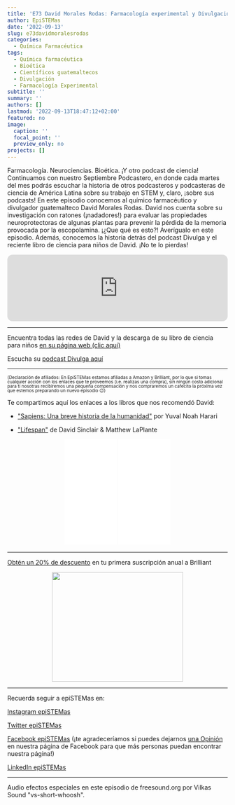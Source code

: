 ```yaml
---
title: 'E73 David Morales Rodas: Farmacología experimental y Divulgación'
author: EpiSTEMas
date: '2022-09-13'
slug: e73davidmoralesrodas
categories:
  - Química Farmacéutica
tags:
  - Química farmacéutica
  - Bioética
  - Científicos guatemaltecos
  - Divulgación
  - Farmacología Experimental
subtitle: ''
summary: ''
authors: []
lastmod: '2022-09-13T18:47:12+02:00'
featured: no
image:
  caption: ''
  focal_point: ''
  preview_only: no
projects: []
---
```



Farmacología. Neurociencias. Bioética. ¡Y otro podcast de ciencia! Continuamos con nuestro Septiembre Podcastero, en donde cada martes del mes podrás escuchar la historia de otros podcasteros y podcasteras de ciencia de América Latina sobre su trabajo en STEM y, claro, ¡sobre sus podcasts! En este episodio conocemos al químico farmacéutico y divulgador guatemalteco David Morales Rodas. David nos cuenta sobre su investigación con ratones (¡nadadores!) para evaluar las propiedades neuroprotectoras de algunas plantas para prevenir la pérdida de la memoria provocada por la escopolamina. ¡¿Que qué es esto?! Averígualo en este episodio. Además, conocemos la historia detrás del podcast Divulga y el reciente libro de ciencia para niños de David. ¡No te lo pierdas!


<iframe style="border-radius:12px" src="https://open.spotify.com/embed/episode/5BLZWTHUGwpX8goaxw4fdJ?utm_source=generator&theme=0" width="100%" height="152" frameBorder="0" allowfullscreen="" allow="autoplay; clipboard-write; encrypted-media; fullscreen; picture-in-picture" loading="lazy"></iframe>



- - - - -

Encuentra todas las redes de David y la descarga de su libro de ciencia para niños [en su página web (clic aquí)](https://www.cienciaenguate.com/)    



Escucha su [podcast Divulga aquí](https://open.spotify.com/show/7BkVjSNo5XhKiYnYrS7raJ?si=f0ce20ad1f524e43)  



- - - - -

<font size = 1.5> <p style = "line-height:1"> 
(Declaración de afiliados: En EpiSTEMas estamos afiliadas a Amazon y Brilliant, por lo que si tomas cualquier acción con los enlaces que te proveemos (i.e. realizas una compra), sin ningún costo adicional para tí nosotras recibiremos una pequeña compensación y nos compraremos un cafecito la próxima vez que estemos preparando un nuevo episodio 😉) 
</font> </p>


Te compartimos aquí los enlaces a los libros que nos recomendó David:

- ["Sapiens: Una breve historia de la humanidad"](https://amzn.to/3U7hzhR)  por Yuval Noah Harari

- ["Lifespan"](https://amzn.to/3Sik8Mz)  de David Sinclair & Matthew LaPlante

<center>

<iframe sandbox="allow-popups allow-scripts allow-modals allow-forms allow-same-origin" style="width:120px;height:240px;" marginwidth="0" marginheight="0" scrolling="no" frameborder="0" src="//ws-na.amazon-adsystem.com/widgets/q?ServiceVersion=20070822&OneJS=1&Operation=GetAdHtml&MarketPlace=US&source=ss&ref=as_ss_li_til&ad_type=product_link&tracking_id=braeunerd04-20&language=en_US&marketplace=amazon&region=US&placement=0062316117&asins=0062316117&linkId=cac9edaaf7bd44f5415f5fd1627dabc7&show_border=true&link_opens_in_new_window=true"></iframe>

<iframe sandbox="allow-popups allow-scripts allow-modals allow-forms allow-same-origin" style="width:120px;height:240px;" marginwidth="0" marginheight="0" scrolling="no" frameborder="0" src="//ws-na.amazon-adsystem.com/widgets/q?ServiceVersion=20070822&OneJS=1&Operation=GetAdHtml&MarketPlace=US&source=ss&ref=as_ss_li_til&ad_type=product_link&tracking_id=braeunerd04-20&language=en_US&marketplace=amazon&region=US&placement=1501191977&asins=1501191977&linkId=1a7d4477035860e556725419e67022ec&show_border=true&link_opens_in_new_window=true"></iframe>

</center>

- - - - -

[Obtén un 20% de descuento](https://brilliant.sjv.io/c/2994553/1003358/12858?subId1=EpiSTEMas&u=http%3A%2F%2Fbrilliant.org%2Fimpactnetwork%2F) en tu primera suscripción anual a Brilliant

<center>

<a href="https://brilliant.sjv.io/c/2994553/1003364/12858?subId1=epiSTEMas&u=http%3A%2F%2Fbrilliant.org%2Fimpactnetwork%2F%3Firclickid%3D%7Bclickid%7D%26utm_medium%3Daffiliates%26utm_campaign%3D%7Birpid%7D%26utm_source%3D%7Bmp_value1%7D%26utm_content%3D%7Btimestamp%7D_%7Biradtype%7D_%7Biradname%7D%26utm_term%3D%7Bmp_value2%7D" target="_top" id="1003364"><img src="//a.impactradius-go.com/display-ad/12858-1003364" border="0" alt="" width="300" height="250"/></a><img height="0" width="0" src="https://imp.pxf.io/i/2994553/1003364/12858?subId1=epiSTEMas" style="position:absolute;visibility:hidden;" border="1" />

</center>

- - - - -

Recuerda seguir a epiSTEMas en:

[Instagram epiSTEMas](https://www.instagram.com/epistemas/)  

[Twitter epiSTEMas](https://twitter.com/epiSTEMas_Pod)

[Facebook epiSTEMas](https://www.facebook.com/epiSTEMasPod) (¡te agradeceríamos si puedes dejarnos [una Opinión](https://www.facebook.com/epiSTEMasPod/reviews/) en nuestra página de Facebook para que más personas puedan encontrar nuestra página!)

[LinkedIn epiSTEMas](https://www.linkedin.com/company/epistemas-podcast/)

- - - - -

Audio efectos especiales en este episodio de freesound.org por Vilkas Sound "vs-short-whoosh".